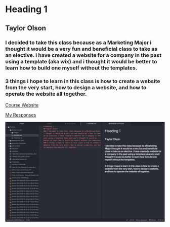 # Heading 1
## Taylor Olson
### I decided to take this class because as a Marketing Major i thought it would be a very fun and beneficial class to take as an elective. I have created a website for a company in the past using a template (aka wix) and i thought it would be better to learn how to build one myself without the templates.
### 3 things i hope to learn in this class is how to create a website from the very start, how to design a website, and how to operate the website all together.  
[Course Website](https://www.buttebrewing.com)

[My Responses](./responses.txt)

![My Screenshot](./images/screenshot_.png)
